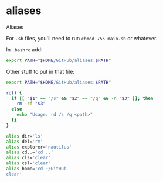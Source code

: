 # aliases

Aliases


For `.sh` files, you'll need to run `chmod 755 main.sh` or whatever.


In `.bashrc` add:

```sh
export PATH="$HOME/GitHub/aliases:$PATH"
```

Other stuff to put in that file:

```sh
export PATH="$HOME/GitHub/aliases:$PATH"

rd() {
  if [[ "$1" == "/s" && "$2" == "/q" && -n "$3" ]]; then
    rm -rf "$3"
  else
    echo "Usage: rd /s /q <path>"
  fi
}

alias dir='ls'
alias del='rm'
alias explorer='nautilus'
alias cd..='cd ..'
alias cls='clear'
alias csl='clear'
alias home='cd ~/GitHub
clear'
```
